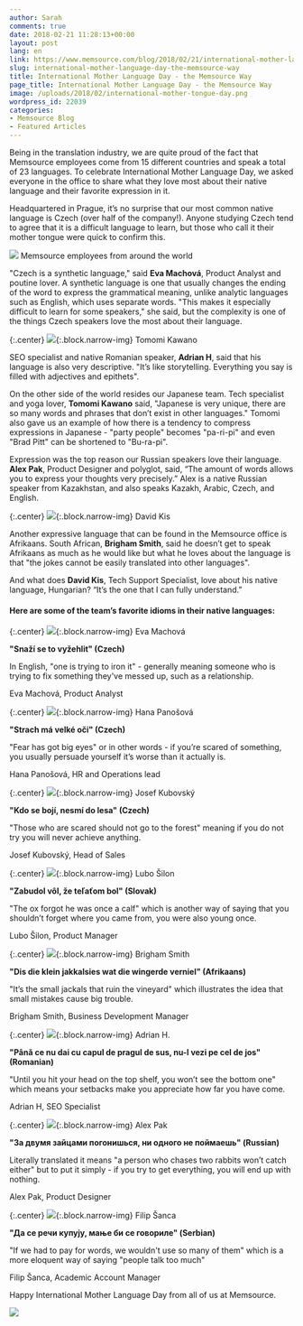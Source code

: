 ```yaml
---
author: Sarah
comments: true
date: 2018-02-21 11:28:13+00:00
layout: post
lang: en
link: https://www.memsource.com/blog/2018/02/21/international-mother-language-day-the-memsource-way/
slug: international-mother-language-day-the-memsource-way
title: International Mother Language Day - the Memsource Way
page_title: International Mother Language Day - the Memsource Way
image: /uploads/2018/02/international-mother-tongue-day.png
wordpress_id: 22039
categories:
- Memsource Blog
- Featured Articles
---
```


Being in the translation industry, we are quite proud of the fact that Memsource employees come from 15 different countries and speak a total of 23 languages. To celebrate International Mother Language Day, we asked everyone in the office to share what they love most about their native language and their favorite expression in it. <!-- more -->

Headquartered in Prague, it’s no surprise that our most common native language is Czech (over half of the company!). Anyone studying Czech tend to agree that it is a difficult language to learn, but those who call it their mother tongue were quick to confirm this.

[![](/uploads/2018/02/International-mother-tongue-day-chart.png)](/uploads/2018/02/International-mother-tongue-day-chart.png) Memsource employees from around the world

"Czech is a synthetic language," said **Eva Machová**, Product Analyst and poutine lover. A synthetic language is one that usually changes the ending of the word to express the grammatical meaning, unlike analytic languages such as English, which uses separate words. "This makes it especially difficult to learn for some speakers," she said, but the complexity is one of the things Czech speakers love the most about their language.

{:.center}
[![](/uploads/2018/02/Tomomi-Kawano.png)](/uploads/2018/02/Tomomi-Kawano.png){:.block.narrow-img} Tomomi Kawano

SEO specialist and native Romanian speaker, **Adrian H**, said that his language is also very descriptive. "It’s like storytelling. Everything you say is filled with adjectives and epithets".

On the other side of the world resides our Japanese team. Tech specialist and yoga lover, **Tomomi Kawano** said, "Japanese is very unique, there are so many words and phrases that don’t exist in other languages." Tomomi also gave us an example of how there is a tendency to compress expressions in Japanese - "party people" becomes "pa-ri-pi" and even "Brad Pitt" can be shortened to "Bu-ra-pi".

Expression was the top reason our Russian speakers love their language. **Alex Pak**, Product Designer and polyglot, said, “The amount of words allows you to express your thoughts very precisely.” Alex is a native Russian speaker from Kazakhstan, and also speaks Kazakh, Arabic, Czech, and English.

{:.center}
[![](/uploads/2018/02/David-Kis.png)](/uploads/2018/02/David-Kis.png){:.block.narrow-img} David Kis

Another expressive language that can be found in the Memsource office is Afrikaans. South African, **Brigham Smith**, said he doesn’t get to speak Afrikaans as much as he would like but what he loves about the language is that "the jokes cannot be easily translated into other languages".

And what does **David Kis**, Tech Support Specialist, love about his native language, Hungarian? “It’s the one that I can fully understand.”

#### Here are some of the team’s favorite idioms in their native languages:

{:.center}
[![](/uploads/2018/02/Eva-Machova-2.jpg)](/uploads/2018/02/Eva-Machova-2.jpg){:.block.narrow-img} Eva Machová

**"Snaží se to vyžehlit" (Czech)**

In English, "one is trying to iron it" - generally meaning someone who is trying to fix something they've messed up, such as a relationship.

Eva Machová, Product Analyst

{:.center}
[![](/uploads/2018/02/Hana-Panosova.png)](/uploads/2018/02/Hana-Panosova.png){:.block.narrow-img} Hana Panošová

**"Strach má velké oči" (Czech)**

"Fear has got big eyes" or in other words - if you’re scared of something, you usually persuade yourself it’s worse than it actually is.

Hana Panošová, HR and Operations lead

{:.center}
[![](/uploads/2018/02/Josef-Kubovsky-circle.png)](/uploads/2018/02/Josef-Kubovsky-circle.png){:.block.narrow-img} Josef Kubovský

**"Kdo se bojí, nesmí do lesa" (Czech)**

"Those who are scared should not go to the forest" meaning if you do not try you will never achieve anything.

Josef Kubovský, Head of Sales

{:.center}
[![](/uploads/2018/02/Lubo-Silon.png)](/uploads/2018/02/Lubo-Silon.png){:.block.narrow-img} Lubo Šilon

**"Zabudol vôl, že teľaťom bol" (Slovak)**

"The ox forgot he was once a calf" which is another way of saying that you shouldn’t forget where you came from, you were also young once.

Lubo Šilon, Product Manager

{:.center}
[![](/uploads/2018/02/Brigham-Smith.png)](/uploads/2018/02/Brigham-Smith.png){:.block.narrow-img} Brigham Smith

**"Dis die klein jakkalsies wat die wingerde verniel" (Afrikaans)**

"It’s the small jackals that ruin the vineyard" which illustrates the idea that small mistakes cause big trouble.

Brigham Smith, Business Development Manager

{:.center}
[![](/uploads/2018/02/AH.png)](/uploads/2018/02/AH.png){:.block.narrow-img} Adrian H.

**"Până ce nu dai cu capul de pragul de sus, nu-l vezi pe cel de jos" (Romanian)**

"Until you hit your head on the top shelf, you won’t see the bottom one" which means your setbacks make you appreciate how far you have come.

Adrian H, SEO Specialist

{:.center}
[![](/uploads/2018/02/alex-pak.png)](/uploads/2018/02/alex-pak.png){:.block.narrow-img} Alex Pak

**"За двумя зайцами погонишься, ни одного не поймаешь" (Russian)**

Literally translated it means "a person who chases two rabbits won’t catch either" but to put it simply - if you try to get everything, you will end up with nothing.

Alex Pak, Product Designer

{:.center}
[![](/uploads/2018/02/Filip-Sanca.png)](/uploads/2018/02/Filip-Sanca.png){:.block.narrow-img} Filip Šanca

**"Да се речи купују, мање би се говориле" (Serbian)**

"If we had to pay for words, we wouldn't use so many of them" which is a more eloquent way of saying "people talk too much"

Filip Šanca, Academic Account Manager

Happy International Mother Language Day from all of us at Memsource.

[![](/uploads/2017/12/Memsource-Company-2017-4.jpg)](/uploads/2017/12/Memsource-Company-2017-4.jpg)
